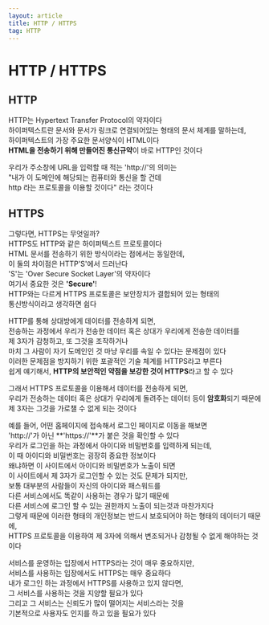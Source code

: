 ```yaml
---
layout: article
title: HTTP / HTTPS
tag: HTTP
---
```


# HTTP / HTTPS

## HTTP

HTTP는 Hypertext Transfer Protocol의 약자이다  
하이퍼텍스트란 문서와 문서가 링크로 연결되어있는 형태의 문서 체계를 말하는데,  
하이퍼텍스트의 가장 주요한 문서양식이 HTML이다  
**HTML을 전송하기 위해 만들어진 통신규약**이 바로 HTTP인 것이다  

우리가 주소창에 URL을 입력할 때 적는 'http://'의 의미는  
"내가 이 도메인에 해당되는 컴퓨터와 통신을 할 건데  
http 라는 프로토콜을 이용할 것이다" 라는 것이다

## HTTPS

그렇다면, HTTPS는 무엇일까?  
HTTPS도 HTTP와 같은 하이퍼텍스트 프로토콜이다  
HTML 문서를 전송하기 위한 방식이라는 점에서는 동일한데,  
이 둘의 차이점은 HTTP'S'에서 드러난다  
'S'는 'Over Secure Socket Layer'의 약자이다  
여기서 중요한 것은 **'Secure'**!  
HTTP와는 다르게 HTTPS 프로토콜은 보안장치가 결합되어 있는 형태의  
통신방식이라고 생각하면 쉽다

HTTP를 통해 상대방에게 데이터를 전송하게 되면,  
전송하는 과정에서 우리가 전송한 데이터 혹은 상대가 우리에게 전송한 데이터를  
제 3자가 감청하고, 또 그것을 조작하거나  
마치 그 사람이 자기 도메인인 것 마냥 우리를 속일 수 있다는 문제점이 있다  
이러한 문제점을 방지하기 위한 포괄적인 기술 체계를 HTTPS라고 부른다  
쉽게 얘기해서, **HTTP의 보안적인 약점을 보강한 것이 HTTPS**라고 할 수 있다

그래서 HTTPS 프로토콜을 이용해서 데이터를 전송하게 되면,  
우리가 전송하는 데이터 혹은 상대가 우리에게 돌려주는 데이터 등이 **암호화**되기 때문에  
제 3자는 그것을 가로챌 수 없게 되는 것이다

예를 들어, 어떤 홈페이지에 접속해서 로그인 페이지로 이동을 해보면  
'http://'가 아닌 **'https://'**가 붙은 것을 확인할 수 있다  
우리가 로그인을 하는 과정에서 아이디와 비밀번호를 입력하게 되는데,    
이 때 아이디와 비밀번호는 굉장히 중요한 정보이다   
왜냐하면 이 사이트에서 아이디와 비밀번호가 노출이 되면  
이 사이트에서 제 3자가 로그인할 수 있는 것도 문제가 되지만,  
보통 대부분의 사람들이 자신의 아이디와 패스워드를  
다른 서비스에서도 똑같이 사용하는 경우가 많기 때문에  
다른 서비스에 로그인 할 수 있는 권한까지 노출이 되는것과 마찬가지다  
그렇게 때문에 이러한 형태의 개인정보는 반드시 보호되어야 하는 형태의 데이터기 때문에,  
HTTPS 프로토콜을 이용하여 제 3자에 의해서 변조되거나 감청될 수 없게 해야하는 것이다

서비스를 운영하는 입장에서 HTTPS라는 것이 매우 중요하지만,  
서비스를 사용하는 입장에서도 HTTPS는 매우 중요하다  
내가 로그인 하는 과정에서 HTTPS를 사용하고 있지 않다면,  
그 서비스를 사용하는 것을 지양할 필요가 있다   
그리고 그 서비스는 신뢰도가 많이 떨어지는 서비스라는 것을  
기본적으로 사용자도 인지를 하고 있을 필요가 있다
